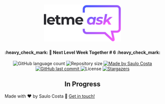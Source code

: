 
<h1 align="center">
    <img alt="BeTheHero" title="#BeTheHero" src=".github/full-logo.svg" width="250px"/>
</h1>

<h4 align="center"> 
	:heavy_check_mark: 🚀 Next Level Week Together # 6 :heavy_check_mark:
</h4>
<p align="center">
  <img alt="GitHub language count" src="https://img.shields.io/github/languages/count/saulomlcosta/LetMeAsk-NLW6?color=%2304D361">

  <img alt="Repository size" src="https://img.shields.io/github/repo-size/saulomlcosta/LetMeAsk-NLW6">
	
  <a href="https://www.linkedin.com/in/saulocosta10/">
    <img alt="Made by Saulo Costa" src="https://img.shields.io/badge/made%20by-saulomlcosta-%2304D361">
  </a>

  <a href="https://github.com/saulomlcosta/LetMeAsk-NLW6">
    <img alt="GitHub last commit" src="https://img.shields.io/github/last-commit/saulomlcosta/LetMeAsk-NLW6">
  </a>

  <img alt="License" src="https://img.shields.io/badge/license-MIT-brightgreen">
   <a href="https://github.com/saulomlcosta/LetMeAsk-NLW6/stargazers">
    <img alt="Stargazers" src="https://img.shields.io/github/stars/saulomlcosta/be-The-Hero-Omnistack11?style=social">
  </a>
</p>

<h2 align="center">
	In Progress
</h2>	

Made with ♥ by Saulo Costa :wave: [Get in touch!](https://www.linkedin.com/in/saulocosta10/)

